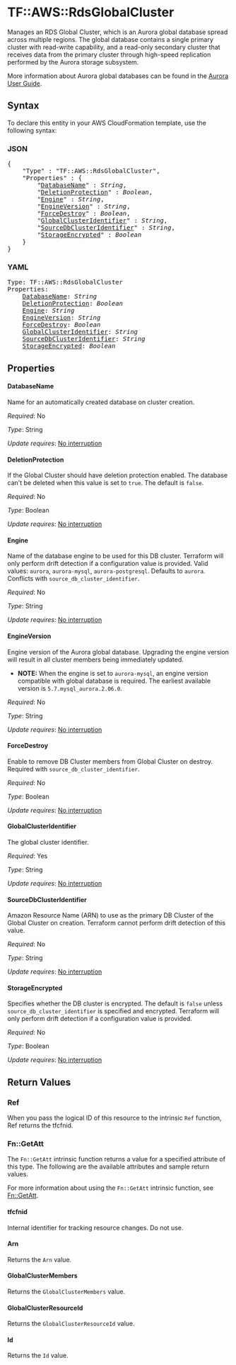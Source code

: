 # TF::AWS::RdsGlobalCluster

Manages an RDS Global Cluster, which is an Aurora global database spread across multiple regions. The global database contains a single primary cluster with read-write capability, and a read-only secondary cluster that receives data from the primary cluster through high-speed replication performed by the Aurora storage subsystem.

More information about Aurora global databases can be found in the [Aurora User Guide](https://docs.aws.amazon.com/AmazonRDS/latest/AuroraUserGuide/aurora-global-database.html#aurora-global-database-creating).

## Syntax

To declare this entity in your AWS CloudFormation template, use the following syntax:

### JSON

<pre>
{
    "Type" : "TF::AWS::RdsGlobalCluster",
    "Properties" : {
        "<a href="#databasename" title="DatabaseName">DatabaseName</a>" : <i>String</i>,
        "<a href="#deletionprotection" title="DeletionProtection">DeletionProtection</a>" : <i>Boolean</i>,
        "<a href="#engine" title="Engine">Engine</a>" : <i>String</i>,
        "<a href="#engineversion" title="EngineVersion">EngineVersion</a>" : <i>String</i>,
        "<a href="#forcedestroy" title="ForceDestroy">ForceDestroy</a>" : <i>Boolean</i>,
        "<a href="#globalclusteridentifier" title="GlobalClusterIdentifier">GlobalClusterIdentifier</a>" : <i>String</i>,
        "<a href="#sourcedbclusteridentifier" title="SourceDbClusterIdentifier">SourceDbClusterIdentifier</a>" : <i>String</i>,
        "<a href="#storageencrypted" title="StorageEncrypted">StorageEncrypted</a>" : <i>Boolean</i>
    }
}
</pre>

### YAML

<pre>
Type: TF::AWS::RdsGlobalCluster
Properties:
    <a href="#databasename" title="DatabaseName">DatabaseName</a>: <i>String</i>
    <a href="#deletionprotection" title="DeletionProtection">DeletionProtection</a>: <i>Boolean</i>
    <a href="#engine" title="Engine">Engine</a>: <i>String</i>
    <a href="#engineversion" title="EngineVersion">EngineVersion</a>: <i>String</i>
    <a href="#forcedestroy" title="ForceDestroy">ForceDestroy</a>: <i>Boolean</i>
    <a href="#globalclusteridentifier" title="GlobalClusterIdentifier">GlobalClusterIdentifier</a>: <i>String</i>
    <a href="#sourcedbclusteridentifier" title="SourceDbClusterIdentifier">SourceDbClusterIdentifier</a>: <i>String</i>
    <a href="#storageencrypted" title="StorageEncrypted">StorageEncrypted</a>: <i>Boolean</i>
</pre>

## Properties

#### DatabaseName

Name for an automatically created database on cluster creation.

_Required_: No

_Type_: String

_Update requires_: [No interruption](https://docs.aws.amazon.com/AWSCloudFormation/latest/UserGuide/using-cfn-updating-stacks-update-behaviors.html#update-no-interrupt)

#### DeletionProtection

If the Global Cluster should have deletion protection enabled. The database can't be deleted when this value is set to `true`. The default is `false`.

_Required_: No

_Type_: Boolean

_Update requires_: [No interruption](https://docs.aws.amazon.com/AWSCloudFormation/latest/UserGuide/using-cfn-updating-stacks-update-behaviors.html#update-no-interrupt)

#### Engine

Name of the database engine to be used for this DB cluster. Terraform will only perform drift detection if a configuration value is provided. Valid values: `aurora`, `aurora-mysql`, `aurora-postgresql`. Defaults to `aurora`. Conflicts with `source_db_cluster_identifier`.

_Required_: No

_Type_: String

_Update requires_: [No interruption](https://docs.aws.amazon.com/AWSCloudFormation/latest/UserGuide/using-cfn-updating-stacks-update-behaviors.html#update-no-interrupt)

#### EngineVersion

Engine version of the Aurora global database. Upgrading the engine version will result in all cluster members being immediately updated.
* **NOTE:** When the engine is set to `aurora-mysql`, an engine version compatible with global database is required. The earliest available version is `5.7.mysql_aurora.2.06.0`.

_Required_: No

_Type_: String

_Update requires_: [No interruption](https://docs.aws.amazon.com/AWSCloudFormation/latest/UserGuide/using-cfn-updating-stacks-update-behaviors.html#update-no-interrupt)

#### ForceDestroy

Enable to remove DB Cluster members from Global Cluster on destroy. Required with `source_db_cluster_identifier`.

_Required_: No

_Type_: Boolean

_Update requires_: [No interruption](https://docs.aws.amazon.com/AWSCloudFormation/latest/UserGuide/using-cfn-updating-stacks-update-behaviors.html#update-no-interrupt)

#### GlobalClusterIdentifier

The global cluster identifier.

_Required_: Yes

_Type_: String

_Update requires_: [No interruption](https://docs.aws.amazon.com/AWSCloudFormation/latest/UserGuide/using-cfn-updating-stacks-update-behaviors.html#update-no-interrupt)

#### SourceDbClusterIdentifier

Amazon Resource Name (ARN) to use as the primary DB Cluster of the Global Cluster on creation. Terraform cannot perform drift detection of this value.

_Required_: No

_Type_: String

_Update requires_: [No interruption](https://docs.aws.amazon.com/AWSCloudFormation/latest/UserGuide/using-cfn-updating-stacks-update-behaviors.html#update-no-interrupt)

#### StorageEncrypted

Specifies whether the DB cluster is encrypted. The default is `false` unless `source_db_cluster_identifier` is specified and encrypted. Terraform will only perform drift detection if a configuration value is provided.

_Required_: No

_Type_: Boolean

_Update requires_: [No interruption](https://docs.aws.amazon.com/AWSCloudFormation/latest/UserGuide/using-cfn-updating-stacks-update-behaviors.html#update-no-interrupt)

## Return Values

### Ref

When you pass the logical ID of this resource to the intrinsic `Ref` function, Ref returns the tfcfnid.

### Fn::GetAtt

The `Fn::GetAtt` intrinsic function returns a value for a specified attribute of this type. The following are the available attributes and sample return values.

For more information about using the `Fn::GetAtt` intrinsic function, see [Fn::GetAtt](https://docs.aws.amazon.com/AWSCloudFormation/latest/UserGuide/intrinsic-function-reference-getatt.html).

#### tfcfnid

Internal identifier for tracking resource changes. Do not use.

#### Arn

Returns the <code>Arn</code> value.

#### GlobalClusterMembers

Returns the <code>GlobalClusterMembers</code> value.

#### GlobalClusterResourceId

Returns the <code>GlobalClusterResourceId</code> value.

#### Id

Returns the <code>Id</code> value.

